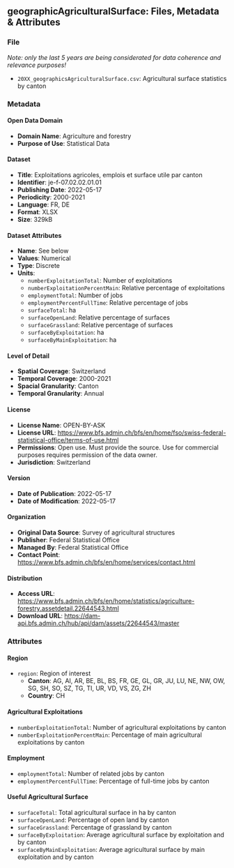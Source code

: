 ## geographicAgriculturalSurface: Files, Metadata & Attributes

### **File**

*Note: only the last 5 years are being considerated for data coherence and relevance purposes!*

- ```20XX_geographicsAgriculturalSurface.csv```: Agricultural surface statistics by canton

### Metadata

#### Open Data Domain
- **Domain Name**: Agriculture and forestry
- **Purpose of Use**: Statistical Data

#### Dataset
- **Title**: Exploitations agricoles, emplois et surface utile par canton
- **Identifier**: je-f-07.02.02.01.01
- **Publishing Date**: 2022-05-17
- **Periodicity**: 2000-2021
- **Language**: FR, DE
- **Format**: XLSX
- **Size**: 329kB

#### Dataset Attributes
- **Name**: See below
- **Values**: Numerical
- **Type**: Discrete
- **Units**: 
  - ```numberExploitationTotal```: Number of exploitations
  - ```numberExploitationPercentMain```: Relative percentage of exploitations
  - ```employmentTotal```: Number of jobs
  - ```employmentPercentFullTime```: Relative percentage of jobs 
  - ```surfaceTotal```: ha
  - ```surfaceOpenLand```: Relative percentage of surfaces
  - ```surfaceGrassland```:	Relative percentage of surfaces
  - ```surfaceByExploitation```: ha
  - ```surfaceByMainExploitation```: ha

#### Level of Detail
- **Spatial Coverage**: Switzerland
- **Temporal Coverage**: 2000-2021
- **Spacial Granularity**: Canton
- **Temporal Granularity**: Annual

#### License
- **License Name**: OPEN-BY-ASK
- **License URL**: https://www.bfs.admin.ch/bfs/en/home/fso/swiss-federal-statistical-office/terms-of-use.html
- **Permissions**: Open use. Must provide the source. Use for commercial purposes requires permission of the data owner.
- **Jurisdiction**: Switzerland

#### Version
- **Date of Publication**: 2022-05-17
- **Date of Modification**: 2022-05-17

#### Organization
- **Original Data Source**: Survey of agricultural structures
- **Publisher**: Federal Statistical Office
- **Managed By**: Federal Statistical Office
- **Contact Point**: https://www.bfs.admin.ch/bfs/en/home/services/contact.html

#### Distribution
- **Access URL**: https://www.bfs.admin.ch/bfs/en/home/statistics/agriculture-forestry.assetdetail.22644543.html
- **Download URL**: https://dam-api.bfs.admin.ch/hub/api/dam/assets/22644543/master

### Attributes

#### Region
- ```region```: Region of interest 
  - **Canton**: AG, AI, AR, BE, BL, BS, FR, GE, GL, GR, JU, LU, NE, NW, OW, SG, SH, SO, SZ, TG, TI, UR, VD, VS, ZG, ZH 
  - **Country**: CH

#### Agricultural Exploitations
- ```numberExploitationTotal```: Number of agricultural exploitations by canton
- ```numberExploitationPercentMain```: Percentage of main agricultural exploitations by canton

#### Employment
- ```employmentTotal```: Number of related jobs	by canton
- ```employmentPercentFullTime```: Percentage of full-time jobs by canton

#### Useful Agricultural Surface
- ```surfaceTotal```:	Total agricultural surface in ha by canton
- ```surfaceOpenLand```: Percentage of open land by canton
- ```surfaceGrassland```:	Percentage of grassland by canton
- ```surfaceByExploitation```: Average agricultural surface by exploitation and by canton
- ```surfaceByMainExploitation```: Average agricultural surface by main exploitation and by canton
